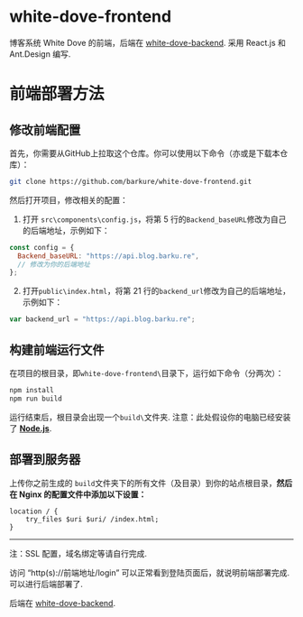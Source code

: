 # white-dove-frontend
 博客系统 White Dove 的前端，后端在 [white-dove-backend](https://github.com/barkure/white-dove-backend). 采用 React.js 和 Ant.Design 编写.
# 前端部署方法
## 修改前端配置
首先，你需要从GitHub上拉取这个仓库。你可以使用以下命令（亦或是下载本仓库）：

```bash
git clone https://github.com/barkure/white-dove-frontend.git
```
然后打开项目，修改相关的配置：
1. 打开 `src\components\config.js`，将第 5 行的`Backend_baseURL`修改为自己的后端地址，示例如下：
```javascript
const config = {
  Backend_baseURL: "https://api.blog.barku.re",
  // 修改为你的后端地址
};
```
2. 打开`public\index.html`，将第 21 行的`backend_url`修改为自己的后端地址，示例如下：
```javascript
var backend_url = "https://api.blog.barku.re";
```

## 构建前端运行文件
在项目的根目录，即`white-dove-frontend\`目录下，运行如下命令（分两次）：
```bash
npm install
npm run build
```
运行结束后，根目录会出现一个`build\`文件夹.
注意：此处假设你的电脑已经安装了 [**Node.js**](https://nodejs.org/).

## 部署到服务器
上传你之前生成的 `build`文件夹下的所有文件（及目录）到你的站点根目录，**然后在 Nginx 的配置文件中添加以下设置：**
```nginx
location / {
    try_files $uri $uri/ /index.html;
}
```
___
注：SSL 配置，域名绑定等请自行完成.

访问 “http(s)://前端地址/login” 可以正常看到登陆页面后，就说明前端部署完成.可以进行后端部署了.

后端在 [white-dove-backend](https://github.com/barkure/white-dove-backend).